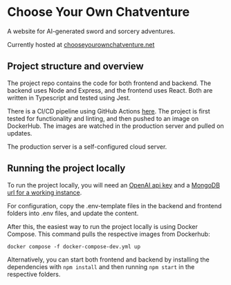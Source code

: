 # Choose Your Own Chatventure

A website for AI-generated sword and sorcery adventures.

Currently hosted at [chooseyourownchatventure.net](https://chooseyourownchatventure.net)

## Project structure and overview

The project repo contains the code for both frontend and backend. The backend uses Node and Express, and the frontend uses React. Both are written in Typescript and tested using Jest.

There is a CI/CD pipeline using GitHub Actions [here](./.github/workflows). The project is first tested for functionality and linting, and then pushed to an image on DockerHub. The images are watched in the production server and pulled on updates.

The production server is a self-configured cloud server.

## Running the project locally

To run the project locally, you will need an [OpenAI api key](https://help.openai.com/en/articles/4936850-where-do-i-find-my-openai-api-key) and a [MongoDB url for a working instance](https://www.mongodb.com/docs/manual/reference/connection-string/).

For configuration, copy the .env-template files in the backend and frontend folders into .env files, and update the content. 

After this, the easiest way to run the project locally is using Docker Compose. This command pulls the respective images from Dockerhub:

```
docker compose -f docker-compose-dev.yml up
```

Alternatively, you can start both frontend and backend by installing the dependencies with `npm install` and then running `npm start` in the respective folders.

